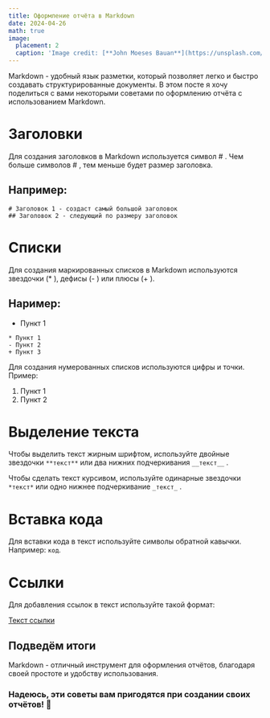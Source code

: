 ```yaml
---
title: Оформление отчёта в Markdown 
date: 2024-04-26
math: true
image:
  placement: 2
  caption: 'Image credit: [**John Moeses Bauan**](https://unsplash.com/photos/OGZtQF8iC0g)'
---
```


Markdown - удобный язык разметки, который позволяет легко и быстро создавать структурированные документы. В этом посте я хочу поделиться с вами некоторыми советами по оформлению отчёта с использованием Markdown. 
 
# **Заголовки**
Для создания заголовков в Markdown используется символ # . Чем больше символов # , тем меньше будет размер заголовка. 

## Например: 

```
# Заголовок 1 - создаст самый большой заголовок 
## Заголовок 2 - следующий по размеру заголовок
```
# **Списки** 
Для создания маркированных списков в Markdown используются звездочки (* ), дефисы (- ) или плюсы (+ ). 

## Наример: 

* Пункт 1 
```
* Пункт 1
- Пункт 2 
+ Пункт 3 
```

Для создания нумерованных списков используются цифры и точки. Пример: 
 
1. Пункт 1 
2. Пункт 2

# **Выделение текста** 

Чтобы выделить текст жирным шрифтом, используйте двойные звездочки `**текст**` или два нижних подчеркивания `__текст__` . 

Чтобы сделать текст курсивом, используйте одинарные звездочки `*текст*` или одно нижнее подчеркивание `_текст_` . 
 
# **Вставка кода** 

Для вставки кода в текст используйте символы обратной кавычки. Например: `код`. 
 
# **Ссылки** 
Для добавления ссылок в текст используйте такой формат: 
 
[Текст ссылки](URL)

## **Подведём итоги**

Markdown - отличный инструмент для оформления отчётов, благодаря своей простоте и удобству использования.

### **Надеюсь, эти советы вам пригодятся при создании своих отчётов!**  🙌
